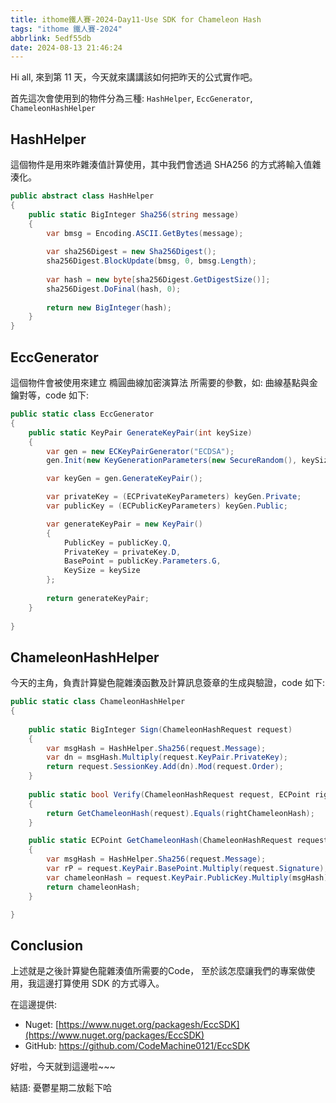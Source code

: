 ```yaml
---
title: ithome鐵人賽-2024-Day11-Use SDK for Chameleon Hash
tags: "ithome 鐵人賽-2024"
abbrlink: 5edf55db
date: 2024-08-13 21:46:24
---
```

Hi all, 來到第 11 天，今天就來講講該如何把昨天的公式實作吧。

<!--more-->
首先這次會使用到的物件分為三種:  `HashHelper`, `EccGenerator`, `ChameleonHashHelper`

## HashHelper

這個物件是用來昨雜湊值計算使用，其中我們會透過 SHA256 的方式將輸入值雜湊化。

```csharp
public abstract class HashHelper
{
    public static BigInteger Sha256(string message)
    {
        var bmsg = Encoding.ASCII.GetBytes(message);
        
        var sha256Digest = new Sha256Digest();
        sha256Digest.BlockUpdate(bmsg, 0, bmsg.Length);
        
        var hash = new byte[sha256Digest.GetDigestSize()];
        sha256Digest.DoFinal(hash, 0);
        
        return new BigInteger(hash);
    }
}
```

## EccGenerator

這個物件會被使用來建立 橢圓曲線加密演算法 所需要的參數，如: 曲線基點與金鑰對等，code 如下:

```csharp
public static class EccGenerator
{
    public static KeyPair GenerateKeyPair(int keySize)
    {
        var gen = new ECKeyPairGenerator("ECDSA");
        gen.Init(new KeyGenerationParameters(new SecureRandom(), keySize));

        var keyGen = gen.GenerateKeyPair();

        var privateKey = (ECPrivateKeyParameters) keyGen.Private;
        var publicKey = (ECPublicKeyParameters) keyGen.Public;

        var generateKeyPair = new KeyPair()
        {
            PublicKey = publicKey.Q, 
            PrivateKey = privateKey.D,
            BasePoint = publicKey.Parameters.G,
            KeySize = keySize 
        };
        
        return generateKeyPair;
    }
    
}
```

## ChameleonHashHelper

今天的主角，負責計算變色龍雜湊函數及計算訊息簽章的生成與驗證，code 如下:

```csharp
public static class ChameleonHashHelper
{
    
    public static BigInteger Sign(ChameleonHashRequest request)
    {
        var msgHash = HashHelper.Sha256(request.Message);
        var dn = msgHash.Multiply(request.KeyPair.PrivateKey);
        return request.SessionKey.Add(dn).Mod(request.Order);
    }
    
    public static bool Verify(ChameleonHashRequest request, ECPoint rightChameleonHash)
    {
        return GetChameleonHash(request).Equals(rightChameleonHash);
    }

    public static ECPoint GetChameleonHash(ChameleonHashRequest request)
    {
        var msgHash = HashHelper.Sha256(request.Message);
        var rP = request.KeyPair.BasePoint.Multiply(request.Signature);
        var chameleonHash = request.KeyPair.PublicKey.Multiply(msgHash).Add(rP).Normalize();
        return chameleonHash;
    }

}
```

## Conclusion

上述就是之後計算變色龍雜湊值所需要的Code， 至於該怎麼讓我們的專案做使用，我這邊打算使用 SDK 的方式導入。

在這邊提供:

- Nuget: [https://www.nuget.org/packagesh/EccSDK](https://www.nuget.org/packages/EccSDK)
- GitHub:  https://github.com/CodeMachine0121/EccSDK

好啦，今天就到這邊啦~~~

結語:  憂鬱星期二放鬆下哈